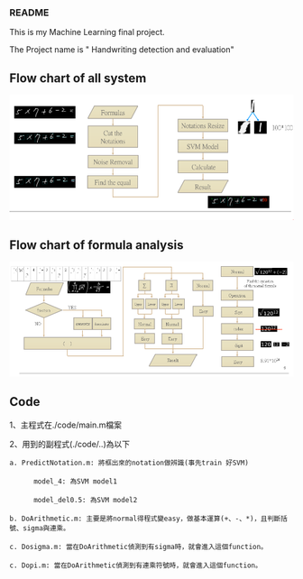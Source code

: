 ### README
   This is my Machine Learning final project.
   
   The Project name is " Handwriting detection and evaluation"

## Flow chart of all system
![](https://github.com/vigorous0503/ML-Final-project/blob/master/flow.PNG)
## Flow chart of formula analysis
![](https://github.com/vigorous0503/ML-Final-project/blob/master/flow2.PNG)

## Code
1、主程式在./code/main.m檔案

2、用到的副程式(./code/..)為以下

    a. PredictNotation.m: 將框出來的notation做辨識(事先train 好SVM)

	      model_4: 為SVM model1

	      model_del0.5: 為SVM model2

    b. DoArithmetic.m: 主要是將normal得程式變easy，做基本運算(+、-、*)，且判斷括號、sigma與連乘。

    c. Dosigma.m: 當在DoArithmetic偵測到有sigma時，就會進入這個function。

    c. Dopi.m: 當在DoArithmetic偵測到有連乘符號時，就會進入這個function。

